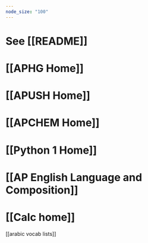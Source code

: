 ```yaml
---
node_size: "100"
---
```



# See [[README]]

# [[APHG Home]]
# [[APUSH Home]]

# [[APCHEM Home]]

# [[Python 1 Home]]
# [[AP English Language and Composition]]

# [[Calc home]]

[[arabic vocab lists]]

